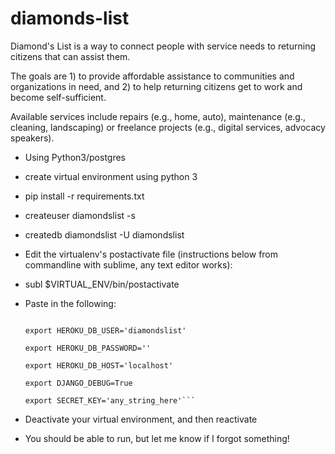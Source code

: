 # diamonds-list
Diamond's List is a way to connect people with service needs to returning citizens that can assist them. 

The goals are 1) to provide affordable assistance to communities and organizations in need, and 2) to help returning citizens get to work and become self-sufficient.

Available services include repairs (e.g., home, auto), maintenance (e.g., cleaning, landscaping) or freelance projects (e.g., digital services, advocacy speakers).


* Using Python3/postgres
* create virtual environment using python 3
* pip install -r requirements.txt
* createuser diamondslist -s
* createdb diamondslist -U diamondslist
* Edit the virtualenv's postactivate file (instructions below from commandline with sublime, any text editor works):
* subl $VIRTUAL_ENV/bin/postactivate
* Paste in the following:

  ```export HEROKU_DB_NAME='diamondslist'
  
  export HEROKU_DB_USER='diamondslist'
  
  export HEROKU_DB_PASSWORD=''
  
  export HEROKU_DB_HOST='localhost'
  
  export DJANGO_DEBUG=True
  
  export SECRET_KEY='any_string_here'```
  
* Deactivate your virtual environment, and then reactivate
* You should be able to run, but let me know if I forgot something!
